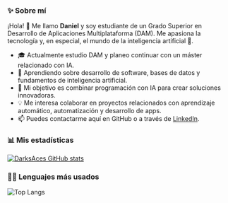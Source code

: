 ### ✨ Sobre mí

¡Hola! 👋 Me llamo **Daniel** y soy estudiante de un Grado Superior en Desarrollo de Aplicaciones Multiplataforma (DAM). Me apasiona la tecnología y, en especial, el mundo de la inteligencia artificial 🤖.

- 🎓 Actualmente estudio DAM y planeo continuar con un máster relacionado con IA.
- 🌱 Aprendiendo sobre desarrollo de software, bases de datos y fundamentos de inteligencia artificial.
- 🚀 Mi objetivo es combinar programación con IA para crear soluciones innovadoras.
- 💡 Me interesa colaborar en proyectos relacionados con aprendizaje automático, automatización y desarrollo de apps.
- 📫 Puedes contactarme aquí en GitHub o a través de [LinkedIn](https://www.linkedin.com/in/daniel-garcia-brun-98a54b274/).

### 📊 Mis estadísticas

[![DarksAces GitHub stats](https://github-readme-stats.vercel.app/api?username=DarksAces&show_icons=true&theme=dark)](https://github.com/DarksAces)

### 🧑‍💻 Lenguajes más usados

![Top Langs](https://github-readme-stats.vercel.app/api/top-langs/?username=DarksAces&layout=compact)
